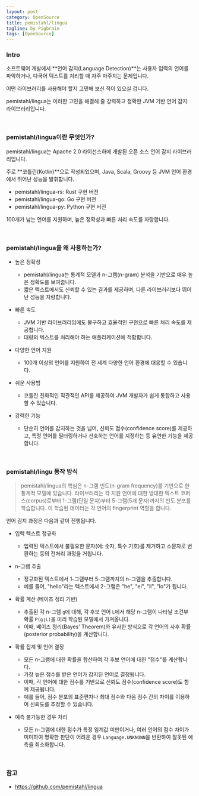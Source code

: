 ```yaml
---
layout: post
category: OpenSource    
title: pemistahl/lingua 
tagline: by Pigbrain  
tags: [OpenSource]  
---
```


<!--more-->


### Intro
소프트웨어 개발에서 **언어 감지(Language Detection)**는 사용자 입력의 언어를 파악하거나, 다국어 텍스트를 처리할 때 자주 마주치는 문제입니다.  
  
어떤 라이브러리를 사용해야 할지 고민해 보신 적이 있으실 겁니다.  
  
pemistahl/lingua는 이러한 고민을 해결해 줄 강력하고 정확한 JVM 기반 언어 감지 라이브러리입니다.


<br>
  

### pemistahl/lingua이란 무엇인가?
pemistahl/lingua는 Apache 2.0 라이선스하에 개발된 오픈 소스 언어 감지 라이브러리입니다.  

주로 **코틀린(Kotlin)**으로 작성되었으며, Java, Scala, Groovy 등 JVM 언어 환경에서 뛰어난 성능을 발휘합니다.  


* pemistahl/lingua-rs: Rust 구현 버전 
* pemistahl/lingua-go: Go 구현 버전 
* pemistahl/lingua-py: Python 구현 버전 
    
    
100개가 넘는 언어를 지원하며, 높은 정확성과 빠른 처리 속도를 자랑합니다.
  

<br>

### pemistahl/lingua을 왜 사용하는가?
* 높은 정확성 
  * pemistahl/lingua는 통계적 모델과 n-그램(n-gram) 분석을 기반으로 매우 높은 정확도를 보여줍니다.  
  * 짧은 텍스트에서도 신뢰할 수 있는 결과를 제공하며, 다른 라이브러리보다 뛰어난 성능을 자랑합니다.  
  
* 빠른 속도  
  * JVM 기반 라이브러리임에도 불구하고 효율적인 구현으로 빠른 처리 속도를 제공합니다.  
  * 대량의 텍스트를 처리해야 하는 애플리케이션에 적합합니다.
  
* 다양한 언어 지원
  * 100개 이상의 언어를 지원하여 전 세계 다양한 언어 환경에 대응할 수 있습니다.  
  
* 쉬운 사용법  
  * 코틀린 친화적인 직관적인 API를 제공하여 JVM 개발자가 쉽게 통합하고 사용할 수 있습니다.  

* 강력한 기능  
  * 단순히 언어를 감지하는 것을 넘어, 신뢰도 점수(confidence score)를 제공하고, 특정 언어를 필터링하거나 선호하는 언어를 지정하는 등 유연한 기능을 제공합니다.


<br>
  

### pemistahl/lingu 동작 방식 

> pemistahl/lingua의 핵심은 n-그램 빈도(n-gram frequency)를 기반으로 한 통계적 모델에 있습니다. 라이브러리는 각 지원 언어에 대한 방대한 텍스트 코퍼스(corpus)로부터 1-그램(단일 문자)부터 5-그램(5개 문자)까지의 빈도 분포를 학습합니다. 이 학습된 데이터는 각 언어의 fingerprint 역할을 합니다.

언어 감지 과정은 다음과 같이 진행됩니다.  
  

* 입력 텍스트 정규화 
  * 입력된 텍스트에서 불필요한 문자(예: 숫자, 특수 기호)를 제거하고 소문자로 변환하는 등의 전처리 과정을 거칩니다.  
   
* n-그램 추출 
  * 정규화된 텍스트에서 1-그램부터 5-그램까지의 n-그램을 추출합니다.   
  * 예를 들어, "hello"라는 텍스트에서 2-그램은 "he", "el", "ll", "lo"가 됩니다.  
  
* 확률 계산 (베이즈 정리 기반) 
  * 추출된 각 n-그램 `g`에 대해, 각 후보 언어 `L`에서 해당 n-그램이 나타날 조건부 확률 `P(g∣L)`을 미리 학습된 모델에서 가져옵니다. 
  * 이때, 베이즈 정리(Bayes' Theorem)와 유사한 방식으로 각 언어의 사후 확률(posterior probability)을 계산합니다.    

* 확률 집계 및 언어 결정
  * 모든 n-그램에 대한 확률을 합산하여 각 후보 언어에 대한 "점수"를 계산합니다.  
  * 가장 높은 점수를 받은 언어가 감지된 언어로 결정됩니다.  
  * 이때, 각 언어에 대한 점수를 기반으로 신뢰도 점수(confidence score)도 함께 제공됩니다.   
  * 예를 들어, 점수 분포의 표준편차나 최대 점수와 다음 점수 간의 차이를 이용하여 신뢰도를 추정할 수 있습니다.  

* 예측 불가능한 경우 처리 
  * 모든 n-그램에 대한 점수가 특정 임계값 미만이거나, 여러 언어의 점수 차이가 미미하여 명확한 판단이 어려운 경우 `Language.UNKNOWN`을 반환하여 잘못된 예측을 최소화합니다.

<br>

### 참고  
* https://github.com/pemistahl/lingua